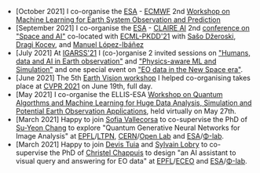 * \[October 2021\] I co-organise the [ESA](https://www.esa.int/) - [ECMWF](https://www.ecmwf.int/) 2nd [Workshop on Machine Learning for Earth System Observation and Prediction](https://www.ml4esop.esa.int/)
* \[September 2021\] I co-organise the [ESA](https://www.esa.int/) - [CLAIRE AI](https://claire-ai.org/) 2nd [conference on "Space and AI"](http://spaceandai.ijs.si/) co-located with [ECML-PKDD'21](https://2021.ecmlpkdd.org/) with [Sašo Džeroski](http://www-ai.ijs.si/SasoDzeroski/), [Dragi Kocev](http://kt.ijs.si/DragiKocev/wikipage), and [Manuel López-Ibáñez](http://lopez-ibanez.eu/)
* \[July 2021\] At [IGARSS'21](https://igarss2021.com/) I (co-)organise 2 invited sessions on ["Humans, data and AI in Earth observation"](https://igarss2021.com/view_session.php?SessionID=1273) and ["Physics-aware ML and Simulation"](https://igarss2021.com/view_session.php?SessionID=1334) and one special event on ["EO data in the New Space era"](https://igarss2021.com/special_events.php).
* \[June 2021\] The 5th [Earth Vision workshop](https://www.grss-ieee.org/earthvision2021/) I helped co-organising takes place at [CVPR 2021](http://cvpr2021.thecvf.com/) on June 19th, full day. 
* \[May 2021\] I co-organise the ELLIS-ESA [Workshop on Quantum Algorthms and Machine Learning for Huge Data Analysis, Simulation and Potential Earth Observation Applications](https://ellisqphml.github.io/ellisphilab2021), held virtually on May 27th.
* \[March 2021\] Happy to join [Sofia Vallecorsa](https://www.linkedin.com/in/sofia-vallecorsa-93ab36b1/) to co-supervise the PhD of [Su-Yeon Chang](https://people.epfl.ch/su.chang/?lang=en) to explore "Quantum Generative Neural Networks for Image Analysis" at [EPFL](https://www.epfl.ch)/[LTPN](https://www.epfl.ch/labs/ltpn/), [CERN](https://home.cern/)/[Open Lab](https://openlab.cern/) and [ESA](http://www.esa.int/)/[Φ-lab](https://philab.phi.esa.int/).
* \[March 2021\] Happy to join [Devis Tuia](https://sites.google.com/site/devistuia/) and [Sylvain Lobry](https://www.sylvainlobry.com/) to co-supervise the PhD of [Christel Chappuis](https://people.epfl.ch/christel.chappuis/?lang=en) to design "an AI assistant to visual query and answering for EO data" at [EPFL](https://www.epfl.ch)/[ECEO](https://www.epfl.ch/labs/eceo/) and [ESA](http://www.esa.int/)/[Φ-lab](https://philab.phi.esa.int/).







